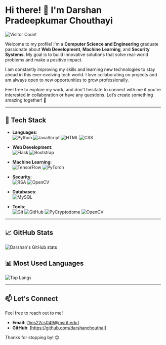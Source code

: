 # Hi there! 👋 I'm **Darshan Pradeepkumar Chouthayi**

![Visitor Count](https://komarev.com/ghpvc/?username=darshanchouthai&color=blue)

Welcome to my profile! I'm a **Computer Science and Engineering** graduate passionate about **Web Development**, **Machine Learning**, and **Security Systems**. My goal is to build innovative solutions that solve real-world problems and make a positive impact.  

I am constantly improving my skills and learning new technologies to stay ahead in this ever-evolving tech world. I love collaborating on projects and am always open to new opportunities to grow professionally.  

Feel free to explore my work, and don't hesitate to connect with me if you're interested in collaboration or have any questions. Let’s create something amazing together! 🚀

---

## 🔧 **Tech Stack**  

- **Languages**:  
  ![Python](https://img.shields.io/badge/Python-3776AB?style=for-the-badge&logo=python&logoColor=white)
  ![JavaScript](https://img.shields.io/badge/JavaScript-F7DF1E?style=for-the-badge&logo=javascript&logoColor=black)
  ![HTML](https://img.shields.io/badge/HTML-E34F26?style=for-the-badge&logo=html5&logoColor=white)
  ![CSS](https://img.shields.io/badge/CSS-1572B6?style=for-the-badge&logo=css3&logoColor=white)
  
- **Web Development**:  
  ![Flask](https://img.shields.io/badge/Flask-000000?style=for-the-badge&logo=flask&logoColor=white)
  ![Bootstrap](https://img.shields.io/badge/Bootstrap-563D7C?style=for-the-badge&logo=bootstrap&logoColor=white)

- **Machine Learning**:  
  ![TensorFlow](https://img.shields.io/badge/TensorFlow-FF6F00?style=for-the-badge&logo=tensorflow&logoColor=white)
  ![PyTorch](https://img.shields.io/badge/PyTorch-EE4C2C?style=for-the-badge&logo=pytorch&logoColor=white)

- **Security**:  
  ![RSA](https://img.shields.io/badge/RSA-F80000?style=for-the-badge&logo=rsa&logoColor=white)
  ![OpenCV](https://img.shields.io/badge/OpenCV-5C3EE8?style=for-the-badge&logo=opencv&logoColor=white)

- **Databases**:  
  ![MySQL](https://img.shields.io/badge/MySQL-4479A1?style=for-the-badge&logo=mysql&logoColor=white)

- **Tools**:  
  ![Git](https://img.shields.io/badge/Git-F05032?style=for-the-badge&logo=git&logoColor=white)
  ![GitHub](https://img.shields.io/badge/GitHub-181717?style=for-the-badge&logo=github&logoColor=white)
  ![PyCryptodome](https://img.shields.io/badge/PyCryptodome-3776AB?style=for-the-badge&logo=python&logoColor=white)
  ![OpenCV](https://img.shields.io/badge/OpenCV-5C3EE8?style=for-the-badge&logo=opencv&logoColor=white)

---

## 📈 **GitHub Stats**  
![Darshan's GitHub stats](https://github-readme-stats.vercel.app/api?username=darshanchouthai&show_icons=true&theme=radical)

## 📊 **Most Used Languages**  
![Top Langs](https://github-readme-stats.vercel.app/api/top-langs/?username=darshanchouthai&layout=compact&theme=radical)

---

## 📫 **Let's Connect**  
Feel free to reach out to me!

- **Email**: [1ms22cs049@msrit.edu]  
- **GitHub**: [https://github.com/darshanchouthai]  

Thanks for stopping by! 😊
